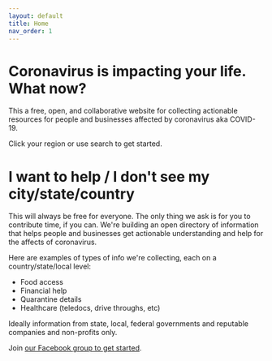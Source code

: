 ```yaml
---
layout: default
title: Home
nav_order: 1
---
```

# Coronavirus is impacting your life. What now?
This a free, open, and collaborative website for collecting actionable resources for people and businesses affected by coronavirus aka COVID-19.

Click your region or use search to get started.

# I want to help / I don't see my city/state/country
This will always be free for everyone. The only thing we ask is for you to contribute time, if you can. We're building an open directory of information that helps people and businesses get actionable understanding and help for the affects of coronavirus.

Here are examples of types of info we're collecting, each on a country/state/local level:
- Food access
- Financial help
- Quarantine details
- Healthcare (teledocs, drive throughs, etc)

Ideally information from state, local, federal governments and reputable companies and non-profits only.

Join [our Facebook group to get started](https://www.facebook.com/groups/coronawhatnow/announcements/).
